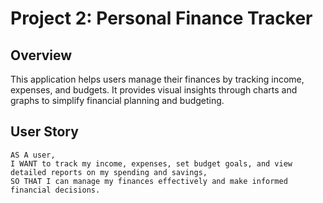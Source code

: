 # Project 2: Personal Finance Tracker

## Overview

This application helps users manage their finances by tracking income, expenses, and budgets. It provides visual insights through charts and graphs to simplify financial planning and budgeting.

## User Story
```
AS A user,
I WANT to track my income, expenses, set budget goals, and view detailed reports on my spending and savings,
SO THAT I can manage my finances effectively and make informed financial decisions.
```